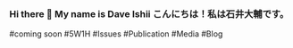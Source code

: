 ### Hi there 👋 My name is Dave Ishii こんにちは！私は石井大輔です。
#coming soon
#5W1H
#Issues
#Publication
#Media
#Blog

<!--
**daijapan/daijapan** is a ✨ _special_ ✨ repository because its `README.md` (this file) appears on your GitHub profile.


#coming soon
#5W1H
#Issues
#Publication
#Media
#Blog

Here are some ideas to get you started:

- 🔭 I’m currently working on ...
- 🌱 I’m currently learning ...
- 👯 I’m looking to collaborate on ...
- 🤔 I’m looking for help with ...
- 💬 Ask me about ...
- 📫 How to reach me: ...
- 😄 Pronouns: ...
- ⚡ Fun fact: ...
-->
